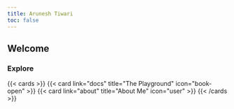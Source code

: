 ```yaml
---
title: Arunesh Tiwari
toc: false
---
```


## Welcome


### Explore

{{< cards >}}
  {{< card link="docs" title="The Playground" icon="book-open" >}}
  {{< card link="about" title="About Me" icon="user" >}}
{{< /cards >}}


